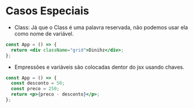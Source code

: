 # Casos Especiais

- Class: Já que o Class é uma palavra reservada, não podemos usar ela como nome de variável.

```jsx
const App = () => {
  return <div className="grid">Dinihz</div>;
};
```

- Empressões e variáveis são colocadas dentor do jsx usando chaves.

```jsx
const App = () => {
  const desconto = 50;
  const preco = 250;
  return <p>{preco - desconto}</p>;
};
```
